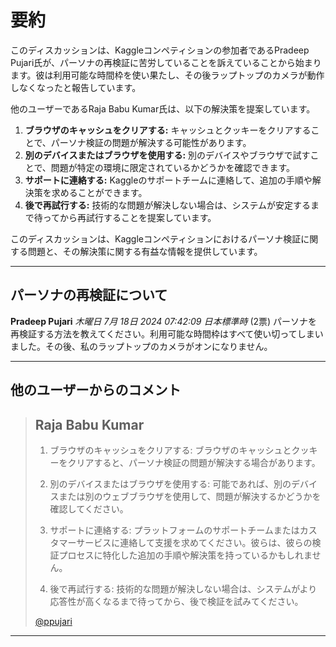 # 要約 
このディスカッションは、Kaggleコンペティションの参加者であるPradeep Pujari氏が、パーソナの再検証に苦労していることを訴えていることから始まります。彼は利用可能な時間枠を使い果たし、その後ラップトップのカメラが動作しなくなったと報告しています。

他のユーザーであるRaja Babu Kumar氏は、以下の解決策を提案しています。

1. **ブラウザのキャッシュをクリアする:** キャッシュとクッキーをクリアすることで、パーソナ検証の問題が解決する可能性があります。
2. **別のデバイスまたはブラウザを使用する:** 別のデバイスやブラウザで試すことで、問題が特定の環境に限定されているかどうかを確認できます。
3. **サポートに連絡する:** Kaggleのサポートチームに連絡して、追加の手順や解決策を求めることができます。
4. **後で再試行する:** 技術的な問題が解決しない場合は、システムが安定するまで待ってから再試行することを提案しています。

このディスカッションは、Kaggleコンペティションにおけるパーソナ検証に関する問題と、その解決策に関する有益な情報を提供しています。


---
## パーソナの再検証について

**Pradeep Pujari** *木曜日 7月 18日 2024 07:42:09 日本標準時* (2票)
パーソナを再検証する方法を教えてください。利用可能な時間枠はすべて使い切ってしまいました。その後、私のラップトップのカメラがオンになりません。

---
## 他のユーザーからのコメント

> ## Raja Babu Kumar
> 
> 1. ブラウザのキャッシュをクリアする: ブラウザのキャッシュとクッキーをクリアすると、パーソナ検証の問題が解決する場合があります。
> 
> 2. 別のデバイスまたはブラウザを使用する: 可能であれば、別のデバイスまたは別のウェブブラウザを使用して、問題が解決するかどうかを確認してください。
> 
> 3. サポートに連絡する: プラットフォームのサポートチームまたはカスタマーサービスに連絡して支援を求めてください。彼らは、彼らの検証プロセスに特化した追加の手順や解決策を持っているかもしれません。
> 
> 4. 後で再試行する: 技術的な問題が解決しない場合は、システムがより応答性が高くなるまで待ってから、後で検証を試みてください。
> 
> [@ppujari](https://www.kaggle.com/ppujari) 
> 
> 
> 
--- 

